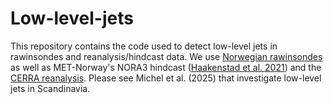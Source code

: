 # Low-level-jets
This repository contains the code used to detect low-level jets in rawinsondes and reanalysis/hindcast data.
We use [Norwegian rawinsondes](https://thredds.met.no/thredds/catalog/remotesensingradiosonde/catalog.html) as well as MET-Norway's NORA3 hindcast ([Haakenstad et al. 2021](https://journals.ametsoc.org/view/journals/apme/60/10/JAMC-D-21-0029.1.xml)) and the [CERRA reanalysis](https://climate.copernicus.eu/copernicus-regional-reanalysis-europe-cerra).
Please see Michel et al. (2025) that investigate low-level jets in Scandinavia.
